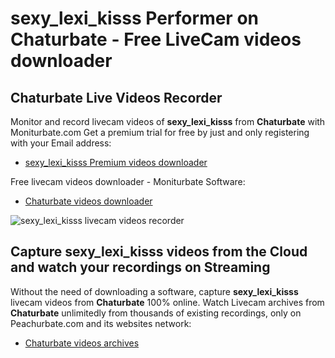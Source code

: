 # sexy_lexi_kisss Performer on Chaturbate - Free LiveCam videos downloader

## Chaturbate Live Videos Recorder

Monitor and record livecam videos of **sexy_lexi_kisss** from **Chaturbate** with Moniturbate.com
Get a premium trial for free by just and only registering with your Email address:
* [sexy_lexi_kisss Premium videos downloader](https://moniturbate.com/request-demo-licence-key.html)

Free livecam videos downloader - Moniturbate Software:
* [Chaturbate videos downloader](https://moniturbate.com/moniturbate-download-software.html)

![sexy_lexi_kisss livecam videos recorder](https://peachurnet.com/templates/moniturbate-software.png)


## Capture sexy_lexi_kisss videos from the Cloud and watch your recordings on Streaming

Without the need of downloading a software, capture **sexy_lexi_kisss** livecam videos from **Chaturbate** 100% online.
Watch Livecam archives from **Chaturbate** unlimitedly from thousands of existing recordings, only on Peachurbate.com and its websites network:
* [Chaturbate videos archives](https://peachurnet.com/)